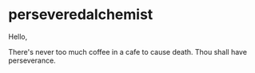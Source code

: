 # perseveredalchemist

Hello,

There's never too much coffee in a cafe to cause death. 
Thou shall have perseverance. 

